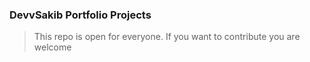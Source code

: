 ### DevvSakib Portfolio Projects
> This repo is open for everyone. If you want to contribute you are welcome